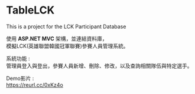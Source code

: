 # TableLCK
This is a project for the LCK Participant Database

使用 <b>ASP.NET MVC</b> 架構，並連結資料庫，</br>
模擬LCK(英雄聯盟韓國冠軍聯賽)參賽人員管理系統。

系統功能 : </br>
管理員登入與登出，參賽人員新增、刪除、修改，以及查詢相關隊伍與特定選手。

Demo影片 : </br>
https://reurl.cc/0xKz4o
